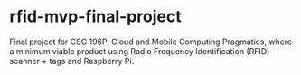 # rfid-mvp-final-project
Final project for CSC 196P, Cloud and Mobile Computing Pragmatics, where a minimum viable product using Radio Frequency Identification (RFID) scanner + tags and Raspberry Pi.
